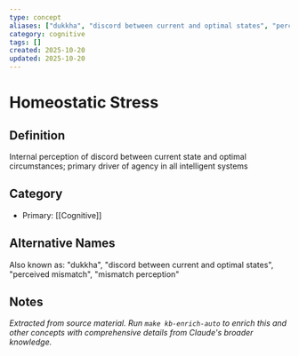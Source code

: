 ```yaml
---
type: concept
aliases: ["dukkha", "discord between current and optimal states", "perceived mismatch", "mismatch perception"]
category: cognitive
tags: []
created: 2025-10-20
updated: 2025-10-20
---
```


# Homeostatic Stress

## Definition

Internal perception of discord between current state and optimal circumstances; primary driver of agency in all intelligent systems

## Category

- Primary: [[Cognitive]]

## Alternative Names

Also known as: "dukkha", "discord between current and optimal states", "perceived mismatch", "mismatch perception"

## Notes

*Extracted from source material. Run `make kb-enrich-auto` to enrich this and other concepts with comprehensive details from Claude's broader knowledge.*
